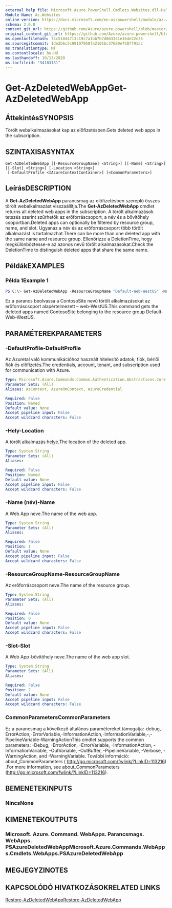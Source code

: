 ```yaml
---
external help file: Microsoft.Azure.PowerShell.Cmdlets.Websites.dll-Help.xml
Module Name: Az.Websites
online version: https://docs.microsoft.com/en-us/powershell/module/az.websites/get-azdeletedwebapp
schema: 2.0.0
content_git_url: https://github.com/Azure/azure-powershell/blob/master/src/Websites/Websites/help/Get-AzDeletedWebApp.md
original_content_git_url: https://github.com/Azure/azure-powershell/blob/master/src/Websites/Websites/help/Get-AzDeletedWebApp.md
ms.openlocfilehash: 74c518d4713c19c7a1bb7b7d0b3341e164e22c35
ms.sourcegitcommit: 1de2b6c3c99197958fa2101bc37680e7507f91ac
ms.translationtype: MT
ms.contentlocale: hu-HU
ms.lasthandoff: 10/13/2020
ms.locfileid: "94183131"
---
```

# <span data-ttu-id="1e8f6-101">Get-AzDeletedWebApp</span><span class="sxs-lookup"><span data-stu-id="1e8f6-101">Get-AzDeletedWebApp</span></span>

## <span data-ttu-id="1e8f6-102">Áttekintés</span><span class="sxs-lookup"><span data-stu-id="1e8f6-102">SYNOPSIS</span></span>
<span data-ttu-id="1e8f6-103">Törölt webalkalmazásokat kap az előfizetésben.</span><span class="sxs-lookup"><span data-stu-id="1e8f6-103">Gets deleted web apps in the subscription.</span></span>

## <span data-ttu-id="1e8f6-104">SZINTAXISA</span><span class="sxs-lookup"><span data-stu-id="1e8f6-104">SYNTAX</span></span>

```
Get-AzDeletedWebApp [[-ResourceGroupName] <String>] [[-Name] <String>] [[-Slot] <String>] [-Location <String>]
 [-DefaultProfile <IAzureContextContainer>] [<CommonParameters>]
```

## <span data-ttu-id="1e8f6-105">Leírás</span><span class="sxs-lookup"><span data-stu-id="1e8f6-105">DESCRIPTION</span></span>
<span data-ttu-id="1e8f6-106">A **Get-AzDeletedWebApp** parancsmag az előfizetésben szereplő összes törölt webalkalmazást visszaállítja.</span><span class="sxs-lookup"><span data-stu-id="1e8f6-106">The **Get-AzDeletedWebApp** cmdlet returns all deleted web apps in the subscription.</span></span> <span data-ttu-id="1e8f6-107">A törölt alkalmazások tetszés szerint szűrhetők az erőforráscsoport, a név és a bővítőhely csoportban.</span><span class="sxs-lookup"><span data-stu-id="1e8f6-107">Deleted apps can optionally be filtered by resource group, name, and slot.</span></span> <span data-ttu-id="1e8f6-108">Ugyanaz a név és az erőforráscsoport több törölt alkalmazást is tartalmazhat.</span><span class="sxs-lookup"><span data-stu-id="1e8f6-108">There can be more than one deleted app with the same name and resource group.</span></span> <span data-ttu-id="1e8f6-109">Ellenőrizze a DeletionTime, hogy megkülönböztesse-e az azonos nevű törölt alkalmazásokat.</span><span class="sxs-lookup"><span data-stu-id="1e8f6-109">Check the DeletionTime to distinguish deleted apps that share the same name.</span></span>

## <span data-ttu-id="1e8f6-110">Példák</span><span class="sxs-lookup"><span data-stu-id="1e8f6-110">EXAMPLES</span></span>

### <span data-ttu-id="1e8f6-111">Példa 1</span><span class="sxs-lookup"><span data-stu-id="1e8f6-111">Example 1</span></span>
```powershell
PS C:\> Get-AzDeletedWebApp -ResourceGroupName "Default-Web-WestUS" -Name "ContosoSite"
```

<span data-ttu-id="1e8f6-112">Ez a parancs beolvassa a ContosoSite nevű törölt alkalmazásokat az erőforráscsoport alapértelmezett – web-WestUS.</span><span class="sxs-lookup"><span data-stu-id="1e8f6-112">This command gets the deleted apps named ContosoSite belonging to the resource group Default-Web-WestUS.</span></span>

## <span data-ttu-id="1e8f6-113">PARAMÉTEREK</span><span class="sxs-lookup"><span data-stu-id="1e8f6-113">PARAMETERS</span></span>

### <span data-ttu-id="1e8f6-114">-DefaultProfile</span><span class="sxs-lookup"><span data-stu-id="1e8f6-114">-DefaultProfile</span></span>
<span data-ttu-id="1e8f6-115">Az Azuretal való kommunikációhoz használt hitelesítő adatok, fiók, bérlői fiók és előfizetés.</span><span class="sxs-lookup"><span data-stu-id="1e8f6-115">The credentials, account, tenant, and subscription used for communication with Azure.</span></span>

```yaml
Type: Microsoft.Azure.Commands.Common.Authentication.Abstractions.Core.IAzureContextContainer
Parameter Sets: (All)
Aliases: AzContext, AzureRmContext, AzureCredential

Required: False
Position: Named
Default value: None
Accept pipeline input: False
Accept wildcard characters: False
```

### <span data-ttu-id="1e8f6-116">-Hely</span><span class="sxs-lookup"><span data-stu-id="1e8f6-116">-Location</span></span>
<span data-ttu-id="1e8f6-117">A törölt alkalmazás helye.</span><span class="sxs-lookup"><span data-stu-id="1e8f6-117">The location of the deleted app.</span></span>

```yaml
Type: System.String
Parameter Sets: (All)
Aliases:

Required: False
Position: Named
Default value: None
Accept pipeline input: False
Accept wildcard characters: False
```

### <span data-ttu-id="1e8f6-118">-Name (név)</span><span class="sxs-lookup"><span data-stu-id="1e8f6-118">-Name</span></span>
<span data-ttu-id="1e8f6-119">A Web App neve.</span><span class="sxs-lookup"><span data-stu-id="1e8f6-119">The name of the web app.</span></span>

```yaml
Type: System.String
Parameter Sets: (All)
Aliases:

Required: False
Position: 1
Default value: None
Accept pipeline input: False
Accept wildcard characters: False
```

### <span data-ttu-id="1e8f6-120">-ResourceGroupName</span><span class="sxs-lookup"><span data-stu-id="1e8f6-120">-ResourceGroupName</span></span>
<span data-ttu-id="1e8f6-121">Az erőforráscsoport neve.</span><span class="sxs-lookup"><span data-stu-id="1e8f6-121">The name of the resource group.</span></span>

```yaml
Type: System.String
Parameter Sets: (All)
Aliases:

Required: False
Position: 0
Default value: None
Accept pipeline input: False
Accept wildcard characters: False
```

### <span data-ttu-id="1e8f6-122">-Slot</span><span class="sxs-lookup"><span data-stu-id="1e8f6-122">-Slot</span></span>
<span data-ttu-id="1e8f6-123">A Web App-bővítőhely neve.</span><span class="sxs-lookup"><span data-stu-id="1e8f6-123">The name of the web app slot.</span></span>

```yaml
Type: System.String
Parameter Sets: (All)
Aliases:

Required: False
Position: 2
Default value: None
Accept pipeline input: False
Accept wildcard characters: False
```

### <span data-ttu-id="1e8f6-124">CommonParameters</span><span class="sxs-lookup"><span data-stu-id="1e8f6-124">CommonParameters</span></span>
<span data-ttu-id="1e8f6-125">Ez a parancsmag a következő általános paramétereket támogatja:-debug,-ErrorAction,-ErrorVariable,-InformationAction,-InformationVariable,-,-PipelineVariable-WarningAction</span><span class="sxs-lookup"><span data-stu-id="1e8f6-125">This cmdlet supports the common parameters: -Debug, -ErrorAction, -ErrorVariable, -InformationAction, -InformationVariable, -OutVariable, -OutBuffer, -PipelineVariable, -Verbose, -WarningAction, and -WarningVariable.</span></span> <span data-ttu-id="1e8f6-126">További információ: about_CommonParameters ( http://go.microsoft.com/fwlink/?LinkID=113216) .</span><span class="sxs-lookup"><span data-stu-id="1e8f6-126">For more information, see about_CommonParameters (http://go.microsoft.com/fwlink/?LinkID=113216).</span></span>

## <span data-ttu-id="1e8f6-127">BEMENETEK</span><span class="sxs-lookup"><span data-stu-id="1e8f6-127">INPUTS</span></span>

### <span data-ttu-id="1e8f6-128">Nincs</span><span class="sxs-lookup"><span data-stu-id="1e8f6-128">None</span></span>

## <span data-ttu-id="1e8f6-129">KIMENETEK</span><span class="sxs-lookup"><span data-stu-id="1e8f6-129">OUTPUTS</span></span>

### <span data-ttu-id="1e8f6-130">Microsoft. Azure. Command. WebApps. Parancsmags. WebApps. PSAzureDeletedWebApp</span><span class="sxs-lookup"><span data-stu-id="1e8f6-130">Microsoft.Azure.Commands.WebApps.Cmdlets.WebApps.PSAzureDeletedWebApp</span></span>

## <span data-ttu-id="1e8f6-131">MEGJEGYZI</span><span class="sxs-lookup"><span data-stu-id="1e8f6-131">NOTES</span></span>

## <span data-ttu-id="1e8f6-132">KAPCSOLÓDÓ HIVATKOZÁSOK</span><span class="sxs-lookup"><span data-stu-id="1e8f6-132">RELATED LINKS</span></span>

[<span data-ttu-id="1e8f6-133">Restore-AzDeletedWebApp</span><span class="sxs-lookup"><span data-stu-id="1e8f6-133">Restore-AzDeletedWebApp</span></span>](./Restore-AzDeletedWebApp.md)